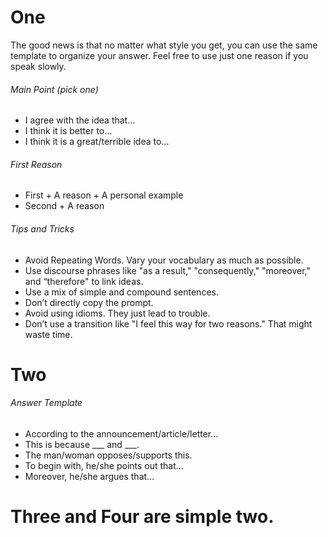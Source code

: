 # One

The good news is that no matter what style you get, you can use the same template to organize your answer.  Feel free to use just one reason if you speak slowly. 

###### Main Point (pick one)
- I agree with the idea that…
- I think it is better to…
- I think it is a great/terrible idea to…

###### First Reason
- First + A reason + A personal example
- Second + A reason

###### Tips and Tricks
- Avoid Repeating Words. Vary your vocabulary as much as possible.
- Use discourse phrases like "as a result," "consequently," "moreover," and “therefore" to link ideas.
- Use a mix of simple and compound sentences.
- Don’t directly copy the prompt.
- Avoid using idioms. They just lead to trouble.
- Don’t use a transition like "I feel this way for two reasons."  That might waste time.

# Two

###### Answer Template
- According to the announcement/article/letter…
- This is because ___ and ___.
- The man/woman opposes/supports this.
- To begin with, he/she points out that…
- Moreover, he/she argues that…

# Three and Four are simple two.
